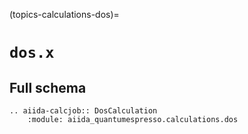 (topics-calculations-dos)=

# `dos.x`

## Full schema

```{eval-rst}
.. aiida-calcjob:: DosCalculation
    :module: aiida_quantumespresso.calculations.dos
```

